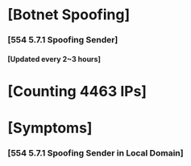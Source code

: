 # [Botnet Spoofing]
### [554 5.7.1 Spoofing Sender]
#### [Updated every 2~3 hours]

# [Counting 4463 IPs]

# [Symptoms] 
###   [554 5.7.1 Spoofing Sender in Local Domain]
